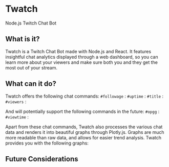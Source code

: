 # Twatch
Node.js Twitch Chat Bot

## What is it?

Twatch is a Twitch Chat Bot made with Node.js and React. It features insightful chat analytics displayed through a web dashboard, so you can learn more about your viewers and make sure both you and they get the most out of your stream. 

## What can it do?

Twatch offers the following chat commands:
```#followage``` : 
```#uptime``` : 
```#title``` : 
```#viewers``` : 

And will potentially support the following commands in the future:
```#opgg``` : 
```#viewtime``` : 


Apart from these chat commands, Twatch also processes the various chat data and renders it into beautiful graphs through Plotly.js. Graphs are much more readable than raw data, and allows for easier trend analysis. Twatch provides you with the following graphs:



## Future Considerations



